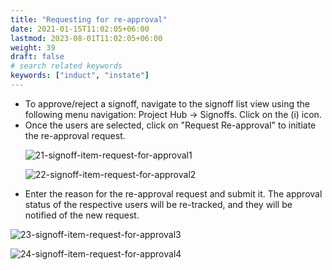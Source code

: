 ```yaml
---
title: "Requesting for re-approval"
date: 2021-01-15T11:02:05+06:00
lastmod: 2023-08-01T11:02:05+06:00
weight: 39
draft: false
# search related keywords
keywords: ["induct", "instate"]
---
```


<ul>
   <li>
   To approve/reject a signoff, navigate to the signoff list view using the following menu navigation: Project Hub -> Signoffs. Click on the (i) icon.
   </li>

   <li>
   Once the users are selected, click on "Request Re-approval" to initiate the re-approval request.
   </li>

   ![21-signoff-item-request-for-approval1](https://storage.googleapis.com/ktern-public-files/product-documentation/Signoffs/21-signoff-item-request-for-approval1.png)

   ![22-signoff-item-request-for-approval2](https://storage.googleapis.com/ktern-public-files/product-documentation/Signoffs/22-signoff-item-request-for-approval2.png)

   <li>
   Enter the reason for the re-approval request and submit it. The approval status of the respective users will be re-tracked, and they will be notified of the new request. 
   </li>
</ul>

   ![23-signoff-item-request-for-approval3](https://storage.googleapis.com/ktern-public-files/product-documentation/Signoffs/23-signoff-item-request-for-approval3.png)

   ![24-signoff-item-request-for-approval4](https://storage.googleapis.com/ktern-public-files/product-documentation/Signoffs/24-signoff-item-request-for-approval4.png)
